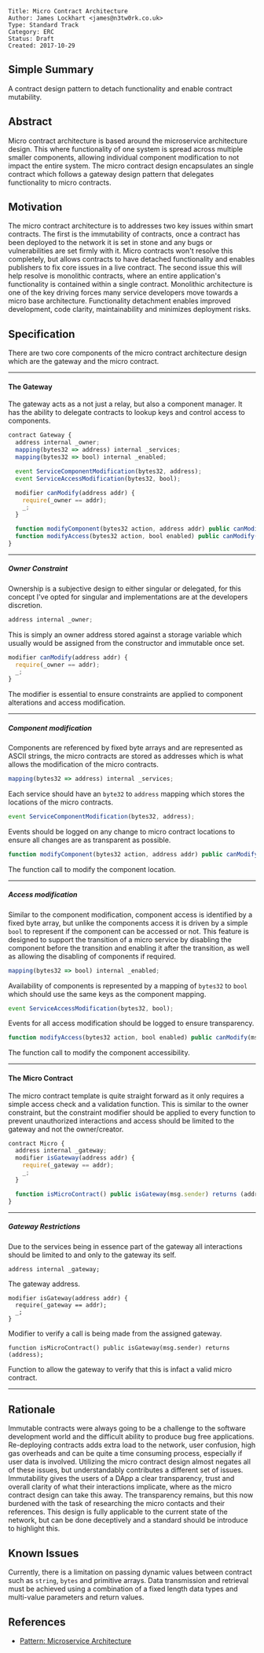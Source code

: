     Title: Micro Contract Architecture
    Author: James Lockhart <james@n3tw0rk.co.uk>
    Type: Standard Track
    Category: ERC
    Status: Draft
    Created: 2017-10-29

## Simple Summary
A contract design pattern to detach functionality and enable contract mutability.

## Abstract
Micro contract architecture is based around the microservice architecture design. This where functionality of one system is spread across multiple smaller components, allowing individual component modification to not impact the entire system. The micro contract design encapsulates an single contract which follows a gateway design pattern that delegates functionality to micro contracts.

## Motivation
The micro contract architecture is to addresses two key issues within smart contracts. The first is the immutability of contracts, once a contract has been deployed to the network it is set in stone and any bugs or vulnerabilities are set firmly with it. Micro contracts won't resolve this completely, but allows contracts to have detached functionality and enables publishers to fix core issues in a live contract. The second issue this will help resolve is monolithic contracts, where an entire application's functionality is contained within a single contract. Monolithic architecture is one of the key driving forces many service developers move towards a micro base architecture. Functionality detachment enables improved development, code clarity, maintainability and minimizes deployment risks.

## Specification
There are two core components of the micro contract architecture design which are the gateway and the micro contract.

* * *

#### The Gateway

The gateway acts as a not just a relay, but also a component manager. It has the ability to delegate contracts to lookup keys and control access to components.

```javascript
contract Gateway {
  address internal _owner;
  mapping(bytes32 => address) internal _services;
  mapping(bytes32 => bool) internal _enabled;

  event ServiceComponentModification(bytes32, address);
  event ServiceAccessModification(bytes32, bool);

  modifier canModify(address addr) {
    require(_owner == addr);
    _;
  }

  function modifyComponent(bytes32 action, address addr) public canModify(msg.sender);
  function modifyAccess(bytes32 action, bool enabled) public canModify(msg.sender);
}
```

* * *

##### Owner Constraint

Ownership is a subjective design to either singular or delegated, for this concept I've opted for singular and implementations are at the developers discretion.

```javascript
address internal _owner;
```
This is simply an owner address stored against a storage variable which usually would be assigned from the constructor and immutable once set.

```javascript
modifier canModify(address addr) {
  require(_owner == addr);
  _;
}
```

The modifier is essential to ensure constraints are applied to component alterations and access modification.

* * *

##### Component modification

Components are referenced by fixed byte arrays and are represented as ASCII strings, the micro contracts are stored as addresses which is what allows the modification of the micro contracts.

```javascript
mapping(bytes32 => address) internal _services;
```

Each service should have an `byte32` to `address` mapping which stores the locations of the micro contracts.

```javascript
event ServiceComponentModification(bytes32, address);
```

Events should be logged on any change to micro contract locations to ensure all changes are as transparent as possible.

```javascript
function modifyComponent(bytes32 action, address addr) public canModify(msg.sender);
```

The function call to modify the component location.

* * *

##### Access modification

Similar to the component modification, component access is identified by a fixed byte array, but unlike the components access it is driven by a simple `bool` to represent if the component can be accessed or not. This feature is designed to support the transition of a micro service by disabling the component before the transition and enabling it after the transition, as well as allowing the disabling of components if required.

```javascript
mapping(bytes32 => bool) internal _enabled;
```

Availability of components is represented by a mapping of `bytes32` to `bool` which should use the same keys as the component mapping.

```javascript
event ServiceAccessModification(bytes32, bool);
```

Events for all access modification should be logged to ensure transparency.

```javascript
function modifyAccess(bytes32 action, bool enabled) public canModify(msg.sender);
```

The function call to modify the component accessibility.

* * *

#### The Micro Contract

The micro contract template is quite straight forward as it only requires a simple access check and a validation function. This is similar to the owner constraint, but the constraint modifier should be applied to every function to prevent unauthorized interactions and access should be limited to the gateway and not the owner/creator.

```javascript
contract Micro {
  address internal _gateway;
  modifier isGateway(address addr) {
    require(_gateway == addr);
    _;
  }

  function isMicroContract() public isGateway(msg.sender) returns (address);
}
```

* * *

##### Gateway Restrictions

Due to the services being in essence part of the gateway all interactions should be limited to and only to the gateway its self.

```
address internal _gateway;
```

The gateway address.

```
modifier isGateway(address addr) {
  require(_gateway == addr);
  _;
}
```

Modifier to verify a call is being made from the assigned gateway.

```
function isMicroContract() public isGateway(msg.sender) returns (address);
```

Function to allow the gateway to verify that this is infact a valid micro contract.

* * *

## Rationale
Immutable contracts were always going to be a challenge to the software development world and the difficult ability to produce bug free applications. Re-deploying contracts adds extra load to the network, user confusion, high gas overheads and can be quite a time consuming process, especially if user data is involved. Utilizing the micro contract design almost negates all of these issues, but understandably contributes a different set of issues. Immutability gives the users of a DApp a clear transparency, trust and overall clarity of what their interactions implicate, where as the micro contract design can take this away. The transparency remains, but this now burdened with the task of researching the micro contacts and their references. This design is fully applicable to the current state of the network, but can be done deceptively and a standard should be introduce to highlight this.

## Known Issues
Currently, there is a limitation on passing dynamic values between contract such as `string`, `bytes` and primitive arrays. Data transmission and retrieval must be achieved using a combination of a fixed length data types and multi-value parameters and return values.

## References
- [Pattern: Microservice Architecture](http://microservices.io/patterns/microservices.html)

